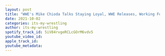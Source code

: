 ```yaml
---
layout: post
title: "WWE's Mike Chioda Talks Staying Loyal, WWE Releases, Working For AEW, The Rock & More"
date: 2021-10-02
categories: its-my-wrestling
author: its-my-wrestling
spotify_track_id: 5iV84rvgeRCLcGOrM6vdv5
youtube_video_id: 
apple_track_id: 
youtube_metadata: 
---
```

